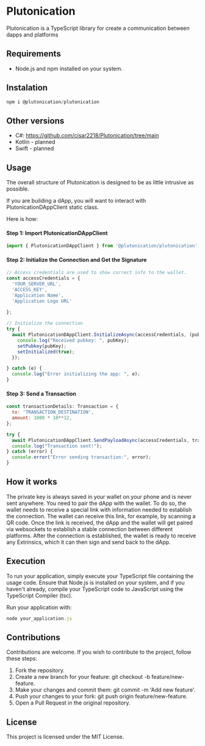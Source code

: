 # Plutonication

Plutonication is a TypeScript library for create a communication between dapps and platforms


## Requirements

- Node.js and npm installed on your system.


## Instalation

```javascript
npm i @plutonication/plutonication

```

## Other versions
- C#:  https://github.com/cisar2218/Plutonication/tree/main
- Kotlin - planned
- Swift - planned

## Usage
The overall structure of Plutonication is designed to be as little intrusive as possible.

If you are building a dApp, you will want to interact with PlutonicationDAppClient static class.

Here is how:

#### Step 1: Import PlutonicationDAppClient
```javascript
import { PlutonicationDAppClient } from '@plutonication/plutonication';
```

#### Step 2: Initialize the Connection and Get the Signature
```javascript
// Access credentials are used to show correct info to the wallet.
const accessCredentials = {
  'YOUR_SERVER_URL',
  'ACCESS_KEY',
  'Application Name',
  'Application Logo URL'
  
};

// Initialize the connection
try {
  await PlutonicationDAppClient.InitializeAsync(accessCredentials, (pubKey) => {
    console.log("Received pubkey: ", pubKey);
    setPubkey(pubKey);
    setInitialized(true);
  });

} catch (e) {
  console.log("Error initializing the app: ", e);
}

```

#### Step 3: Send a Transaction
```javascript
const transactionDetails: Transaction = {
  to: 'TRANSACTION_DESTINATION',
  amount: 1000 * 10**12,
};

try {
  await PlutonicationDAppClient.SendPayloadAsync(accessCredentials, transactionDetails);
  console.log("Transaction sent!");
} catch (error) {
  console.error("Error sending transaction:", error);
}

```

## How it works

The private key is always saved in your wallet on your phone and is never sent anywhere. You need to pair the dApp with the wallet. To do so, the wallet needs to receive a special link with information needed to establish the connection. The wallet can receive this link, for example, by scanning a QR code. Once the link is received, the dApp and the wallet will get paired via websockets to establish a stable connection between different platforms. After the connection is established, the wallet is ready to receive any Extrinsics, which it can then sign and send back to the dApp.

## Execution
To run your application, simply execute your TypeScript file containing the usage code. Ensure that Node.js is installed on your system, and if you haven't already, compile your TypeScript code to JavaScript using the TypeScript Compiler (tsc).

Run your application with:
```javascript
node your_application.js
```

## Contributions
Contributions are welcome. If you wish to contribute to the project, follow these steps:

1. Fork the repository.
2. Create a new branch for your feature: git checkout -b feature/new-feature.
3. Make your changes and commit them: git commit -m 'Add new feature'.
4. Push your changes to your fork: git push origin feature/new-feature.
5. Open a Pull Request in the original repository.

## License
This project is licensed under the MIT License. 
